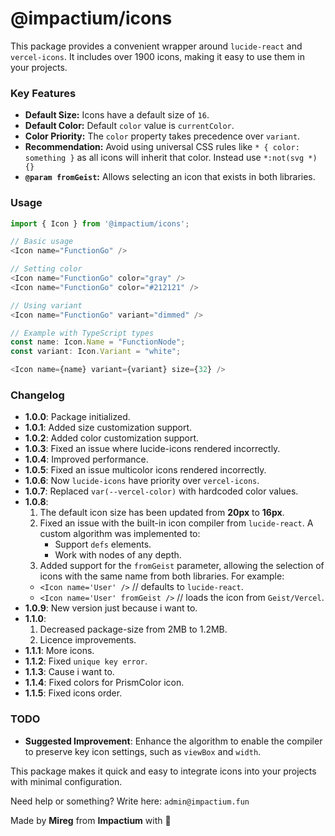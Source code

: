 # @impactium/icons

This package provides a convenient wrapper around `lucide-react` and `vercel-icons`. It includes over 1900 icons, making it easy to use them in your projects.

### Key Features
- **Default Size:** Icons have a default size of `16`.
- **Default Color:** Default `color` value is `currentColor`.
- **Color Priority:** The `color` property takes precedence over `variant`.
- **Recommendation:** Avoid using universal CSS rules like `* { color: something }` as all icons will inherit that color. Instead use `*:not(svg *){}`
- **`@param fromGeist`:** Allows selecting an icon that exists in both libraries.

### Usage

```typescript
import { Icon } from '@impactium/icons';

// Basic usage
<Icon name="FunctionGo" />

// Setting color
<Icon name="FunctionGo" color="gray" />
<Icon name="FunctionGo" color="#212121" />

// Using variant
<Icon name="FunctionGo" variant="dimmed" />

// Example with TypeScript types
const name: Icon.Name = "FunctionNode";
const variant: Icon.Variant = "white";

<Icon name={name} variant={variant} size={32} />
```

### Changelog
- **1.0.0**: Package initialized.
- **1.0.1**: Added size customization support.
- **1.0.2**: Added color customization support.
- **1.0.3**: Fixed an issue where lucide-icons rendered incorrectly.
- **1.0.4**: Improved performance.
- **1.0.5**: Fixed an issue multicolor icons rendered incorrectly.
- **1.0.6**: Now `lucide-icons` have priority over `vercel-icons`.
- **1.0.7**: Replaced `var(--vercel-color)` with hardcoded color values.
- **1.0.8**:
  1. The default icon size has been updated from **20px** to **16px**.
  2. Fixed an issue with the built-in icon compiler from `lucide-react`. A custom algorithm was implemented to:
     - Support `defs` elements.
     - Work with nodes of any depth.
  3. Added support for the `fromGeist` parameter, allowing the selection of icons with the same name from both libraries. For example:
    - `<Icon name='User' />` // defaults to `lucide-react`.
    - `<Icon name='User' fromGeist />` // loads the icon from `Geist/Vercel`.
- **1.0.9**: New version just because i want to.
- **1.1.0**:
  1. Decreased package-size from 2MB to 1.2MB.
  2. Licence improvements.
- **1.1.1**: More icons.
- **1.1.2**: Fixed `unique key error`.
- **1.1.3**: Cause i want to.
- **1.1.4**: Fixed colors for PrismColor icon.
- **1.1.5**: Fixed icons order.

### TODO
- **Suggested Improvement**: Enhance the algorithm to enable the compiler to preserve key icon settings, such as `viewBox` and `width`.

This package makes it quick and easy to integrate icons into your projects with minimal configuration.

Need help or something? Write here: `admin@impactium.fun`

Made by **Mireg** from **Impactium** with 🖤